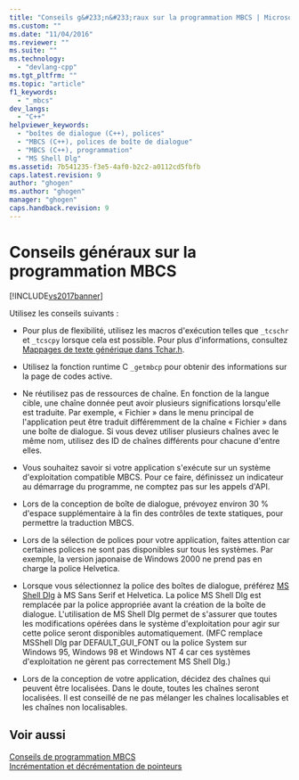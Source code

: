 ```yaml
---
title: "Conseils g&#233;n&#233;raux sur la programmation MBCS | Microsoft Docs"
ms.custom: ""
ms.date: "11/04/2016"
ms.reviewer: ""
ms.suite: ""
ms.technology: 
  - "devlang-cpp"
ms.tgt_pltfrm: ""
ms.topic: "article"
f1_keywords: 
  - "_mbcs"
dev_langs: 
  - "C++"
helpviewer_keywords: 
  - "boîtes de dialogue (C++), polices"
  - "MBCS (C++), polices de boîte de dialogue"
  - "MBCS (C++), programmation"
  - "MS Shell Dlg"
ms.assetid: 7b541235-f3e5-4af0-b2c2-a0112cd5fbfb
caps.latest.revision: 9
author: "ghogen"
ms.author: "ghogen"
manager: "ghogen"
caps.handback.revision: 9
---
```

# Conseils g&#233;n&#233;raux sur la programmation MBCS
[!INCLUDE[vs2017banner](../assembler/inline/includes/vs2017banner.md)]

Utilisez les conseils suivants :  
  
-   Pour plus de flexibilité, utilisez les macros d'exécution telles que `_tcschr` et `_tcscpy` lorsque cela est possible.  Pour plus d'informations, consultez [Mappages de texte générique dans Tchar.h](../text/generic-text-mappings-in-tchar-h.md).  
  
-   Utilisez la fonction runtime C `_getmbcp` pour obtenir des informations sur la page de codes active.  
  
-   Ne réutilisez pas de ressources de chaîne.  En fonction de la langue cible, une chaîne donnée peut avoir plusieurs significations lorsqu'elle est traduite.  Par exemple, « Fichier » dans le menu principal de l'application peut être traduit différemment de la chaîne « Fichier » dans une boîte de dialogue.  Si vous devez utiliser plusieurs chaînes avec le même nom, utilisez des ID de chaînes différents pour chacune d'entre elles.  
  
-   Vous souhaitez savoir si votre application s'exécute sur un système d'exploitation compatible MBCS.  Pour ce faire, définissez un indicateur au démarrage du programme, ne comptez pas sur les appels d'API.  
  
-   Lors de la conception de boîte de dialogue, prévoyez environ 30 % d'espace supplémentaire à la fin des contrôles de texte statiques, pour permettre la traduction MBCS.  
  
-   Lors de la sélection de polices pour votre application, faites attention car certaines polices ne sont pas disponibles sur tous les systèmes.  Par exemple, la version japonaise de Windows 2000 ne prend pas en charge la police Helvetica.  
  
-   Lorsque vous sélectionnez la police des boîtes de dialogue, préférez [MS Shell Dlg](http://msdn.microsoft.com/library/windows/desktop/dd374112) à MS Sans Serif et Helvetica.  La police MS Shell Dlg est remplacée par la police appropriée avant la création de la boîte de dialogue.  L'utilisation de MS Shell Dlg permet de s'assurer que toutes les modifications opérées dans le système d'exploitation pour agir sur cette police seront disponibles automatiquement. \(MFC remplace MSShell Dlg par DEFAULT\_GUI\_FONT ou la police System sur Windows 95, Windows 98 et Windows NT 4 car ces systèmes d'exploitation ne gèrent pas correctement MS Shell Dlg.\)  
  
-   Lors de la conception de votre application, décidez des chaînes qui peuvent être localisées.  Dans le doute, toutes les chaînes seront localisées.  Il est conseillé de ne pas mélanger les chaînes localisables et les chaînes non localisables.  
  
## Voir aussi  
 [Conseils de programmation MBCS](../text/mbcs-programming-tips.md)   
 [Incrémentation et décrémentation de pointeurs](../text/incrementing-and-decrementing-pointers.md)